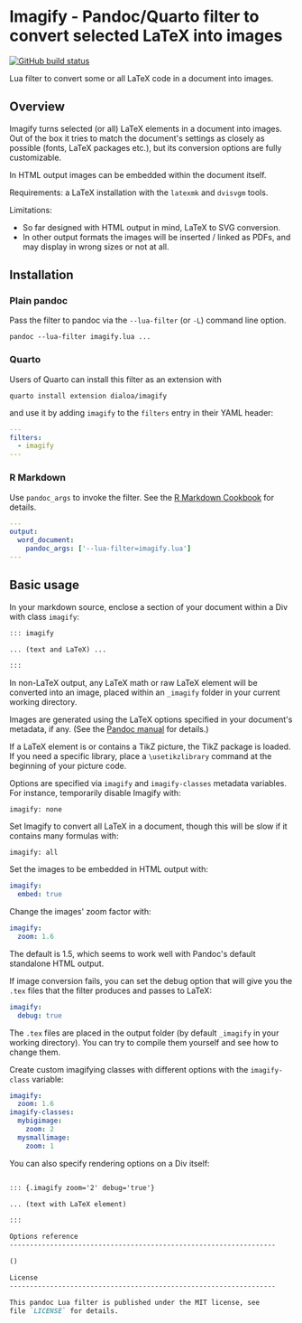 Imagify - Pandoc/Quarto filter to convert selected LaTeX into images
====================================================================

[![GitHub build status][CI badge]][CI workflow]

Lua filter to convert some or all LaTeX code in a document into 
images. 

[CI badge]: https://img.shields.io/github/actions/workflow/status/tarleb/lua-filter-template/ci.yaml?branch=main
[CI workflow]: https://github.com/tarleb/lua-filter-template/actions/workflows/ci.yaml

Overview
--------------------------------------------------------------------

Imagify turns selected (or all) LaTeX elements in a document into 
images. Out of the box it tries to match the document's settings
as closely as possible (fonts, LaTeX packages etc.), but its conversion
options are fully customizable. 

In HTML output images can be embedded within the document itself.

Requirements: a LaTeX installation with the `latexmk` and `dvisvgm`
tools. 

Limitations:

* So far designed with HTML output in mind, LaTeX to SVG conversion.
* In other output formats the images will be inserted / linked as PDFs,
  and may display in wrong sizes or not at all. 

Installation
------------------------------------------------------------------

### Plain pandoc

Pass the filter to pandoc via the `--lua-filter` (or `-L`) command
line option.

    pandoc --lua-filter imagify.lua ...

### Quarto

Users of Quarto can install this filter as an extension with

    quarto install extension dialoa/imagify

and use it by adding `imagify` to the `filters` entry
in their YAML header:

``` yaml
---
filters:
  - imagify
---
```

### R Markdown

Use `pandoc_args` to invoke the filter. See the [R Markdown
Cookbook](https://bookdown.org/yihui/rmarkdown-cookbook/lua-filters.html)
for details.

``` yaml
---
output:
  word_document:
    pandoc_args: ['--lua-filter=imagify.lua']
---
```

Basic usage
------------------------------------------------------------------

In your markdown source, enclose a section of your document within
a Div with class `imagify`:


``` markdown
::: imagify

... (text and LaTeX) ...

:::
```

In non-LaTeX output, any LaTeX math or raw LaTeX element will
be converted into an image, placed within an `_imagify` folder in
your current working directory.

Images are generated using the LaTeX options specified
in your document's metadata, if any. 
(See the [Pandoc manual][PMan] for details.) 

[PMan]: https://pandoc.org/MANUAL.html#variables-for-latex

If a LaTeX element is or contains a TikZ picture, the TikZ
package is loaded. If you need a specific library, place
a `\usetikzlibrary` command at the beginning of your picture
code.

Options are specified via `imagify` and `imagify-classes` metadata
variables. For instance, temporarily disable Imagify with:

```
imagify: none
```

Set Imagify to convert all LaTeX in a document, though this
will be slow if it contains many formulas with:

```
imagify: all
```

Set the images to be embedded in HTML output with:

``` yaml
imagify:
  embed: true
```

Change the images' zoom factor with:

``` yaml
imagify:
  zoom: 1.6
```

The default is 1.5, which seems to work well with Pandoc's default 
standalone HTML output.

If image conversion fails, you can set the debug option 
that will give you the `.tex` files that the filter
produces and passes to LaTeX:

``` yaml
imagify:
  debug: true
```

The `.tex` files are placed in the output folder 
(by default `_imagify` in your working directory). 
You can try to compile them yourself and see how to 
change them. 

Create custom imagifying classes with different
options with the `imagify-class` variable:

``` yaml
imagify:
  zoom: 1.6
imagify-classes:
  mybigimage: 
    zoom: 2
  mysmallimage:
    zoom: 1
```

You can also specify rendering options on a Div itself:

``` markdown

::: {.imagify zoom='2' debug='true'}

... (text with LaTeX element)

:::

Options reference
------------------------------------------------------------------

()

License
------------------------------------------------------------------

This pandoc Lua filter is published under the MIT license, see
file `LICENSE` for details.

